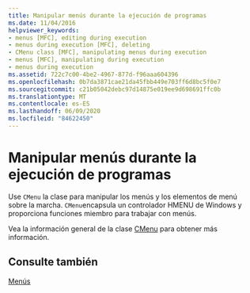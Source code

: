 ```yaml
---
title: Manipular menús durante la ejecución de programas
ms.date: 11/04/2016
helpviewer_keywords:
- menus [MFC], editing during execution
- menus during execution [MFC], deleting
- CMenu class [MFC], manipulating menus during execution
- menus [MFC], manipulating during execution
- menus during execution
ms.assetid: 722c7c00-4be2-4967-877d-f96aaa604396
ms.openlocfilehash: 0b7da3871cae21da45fbb449e703ff6d8bc5f0e7
ms.sourcegitcommit: c21b05042debc97d14875e019ee9d698691ffc0b
ms.translationtype: MT
ms.contentlocale: es-ES
ms.lasthandoff: 06/09/2020
ms.locfileid: "84622450"
---
```

# <a name="manipulating-menus-during-program-execution"></a>Manipular menús durante la ejecución de programas

Use `CMenu` la clase para manipular los menús y los elementos de menú sobre la marcha. `CMenu`encapsula un controlador HMENU de Windows y proporciona funciones miembro para trabajar con menús.

Vea la información general de la clase [CMenu](reference/cmenu-class.md) para obtener más información.

## <a name="see-also"></a>Consulte también

[Menús](menus-mfc.md)
